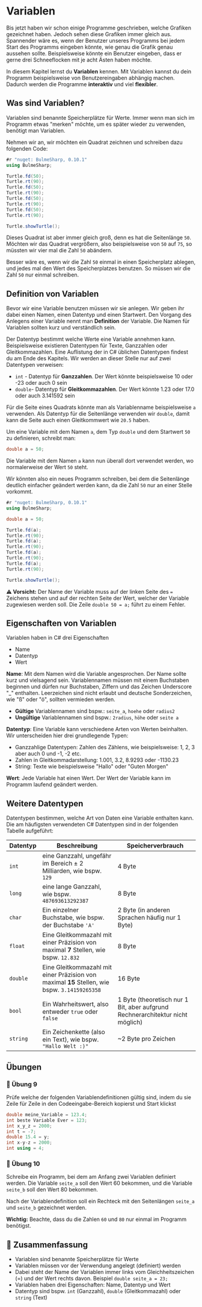 # Variablen 

Bis jetzt haben wir schon einige Programme geschrieben, welche Grafiken gezeichnet haben.
Jedoch sehen diese Grafiken immer gleich aus. 
Spannender wäre es, wenn der Benutzer unseres Programms bei jedem Start
des Programms eingeben könnte, wie genau die Grafik genau aussehen sollte.
Beispielsweise könnte ein Benutzer eingeben,
dass er gerne drei Schneeflocken mit je acht Ästen haben möchte.

In diesem Kapitel lernst du **Variablen** kennen.
Mit Variablen kannst du dein Programm beispielsweise von
Benutzereingaben abhängig machen.
Dadurch werden die Programme **interaktiv** und viel **flexibler**.

## Was sind Variablen?
Variablen sind benannte Speicherplätze für Werte.
Immer wenn man sich im Programm etwas "merken" möchte,
um es später wieder zu verwenden, benötigt man Variablen.

Nehmen wir an, wir möchten ein Quadrat zeichnen und schreiben dazu folgenden Code:

```cs
#r "nuget: BulmeSharp, 0.10.1"
using BulmeSharp;

Turtle.fd(50);
Turtle.rt(90);
Turtle.fd(50);
Turtle.rt(90);
Turtle.fd(50);
Turtle.rt(90);
Turtle.fd(50);
Turtle.rt(90);

Turtle.showTurtle();
```

Dieses Quadrat ist aber immer gleich groß, denn es hat die Seitenlänge `50`.
Möchten wir das Quadrat vergrößern, also beispielsweise von `50` auf `75`,
so müssten wir vier mal die Zahl `50` abändern.

Besser wäre es, wenn wir die Zahl `50` einmal in einen Speicherplatz ablegen,
und jedes mal den Wert des Speicherplatzes benutzen.
So müssen wir die Zahl `50` nur einmal schreiben.

## Definition von Variablen

Bevor wir eine Variable benutzen müssen wir sie anlegen.
Wir geben ihr dabei einen Namen, einen Datentyp und einen Startwert.
Den Vorgang des Anlegens einer Variable nennt man **Definition** der Variable.
Die Namen für Variablen sollten kurz und verständlich sein.

Der Datentyp bestimmt welche Werte eine Variable annehmen kann.
Beispielsweise existieren Datentypen für Texte, Ganzzahlen oder Gleitkommazahlen.
Eine Auflistung der in C# üblichen Datentypen findest du am Ende des Kapitels.
Wir werden an dieser Stelle nur auf zwei Datentypen verweisen:
* `int` - Datentyp für **Ganzzahlen**. Der Wert könnte beispielsweise 10 oder -23 oder auch 0 sein
* `double`- Datentyp für **Gleitkommazahlen**. Der Wert könnte 1.23 oder 17.0 oder auch 3.141592 sein

Für die Seite eines Quadrats könnte man als Variablenname beispielsweise `a` verwenden.
Als Datentyp für die Seitenlänge verwenden wir `double`, damit kann die Seite auch
einen Gleitkommwert wie `20.5` haben.

Um eine Variable mit dem Namen `a`, dem Typ `double` und dem Startwert `50` zu definieren,
schreibt man:

```cs
double a = 50;
```

Die Variable mit dem Namen `a` kann nun überall dort verwendet werden,
wo normalerweise der Wert `50` steht.

Wir könnten also ein neues Programm schreiben,
bei dem die Seitenlänge deutlich einfacher geändert werden kann,
da die Zahl `50` nur an einer Stelle vorkommt.


```cs
#r "nuget: BulmeSharp, 0.10.1"
using BulmeSharp;

double a = 50;

Turtle.fd(a);
Turtle.rt(90);
Turtle.fd(a);
Turtle.rt(90);
Turtle.fd(a);
Turtle.rt(90);
Turtle.fd(a);
Turtle.rt(90);

Turtle.showTurtle();
```

**⚠️ Vorsicht:** Der Name der Variable muss auf der linken Seite des `=` Zeichens stehen
und auf der rechten Seite der Wert, welcher der Variable zugewiesen werden soll.
Die Zeile `double 50 = a;` führt zu einem Fehler.


## Eigenschaften von Variablen

Variablen haben in C# drei Eigenschaften

+ Name
+ Datentyp
+ Wert

**Name**: Mit dem Namen wird die Variable angesprochen.
Der Name sollte kurz und vielsagend sein.
Variablennamen müssen mit einem Buchstaben beginnen und 
dürfen nur Buchstaben, Ziffern und das Zeichen Underscore "_" enthalten.
Leerzeichen sind nicht erlaubt und deutsche Sonderzeichen,
wie "ß" oder "ö", sollten vermieden werden.

+ **Gültige** Variablennamen sind bspw.: `seite_a`, `hoehe` oder `radius2`
+ **Ungültige** Variablennamen sind bspw.: `2radius`, `höhe` oder `seite a`


**Datentyp**: Eine Variable kann verschiedene Arten von Werten beinhalten.
Wir unterscheiden hier drei grundlegende Typen:

+ Ganzzahlige Datentypen: Zahlen des Zählens, wie beispielsweise: 1, 2, 3 aber auch 0 und -1, -2 etc.
+ Zahlen in Gleitkommadarstellung: 1.001, 3.2, 8.9293 oder -1130.23
+ String: Texte wie beispielsweise "Hallo" oder "Guten Morgen"

**Wert**: Jede Variable hat einen Wert. Der Wert der Variable kann
im Programm laufend geändert werden. 

## Weitere Datentypen

Datentypen bestimmen, welche Art von Daten eine Variable enthalten kann.
Die am häufigsten verwendeten C# Datentypen sind in der folgenden Tabelle aufgeführt:

| Datentyp  | Beschreibung |  Speicherverbrauch | 
| ------------- | ------------- | ------------- |
| `int`  | eine Ganzzahl, ungefähr im Bereich ± 2 Milliarden, wie bspw. `129`  | 4 Byte |
| `long`  | eine lange Ganzzahl, wie bspw. `487693613292387`  | 8 Byte |
| `char`  | Ein einzelner Buchstabe, wie bspw. der Buchstabe `'A'`  | 2 Byte (in anderen Sprachen häufig nur 1 Byte)|
| `float`  | Eine Gleitkommazahl mit einer Präzision von maximal **7** Stellen, wie bspw. `12.832`  | 8 Byte |
| `double`  | Eine Gleitkommazahl mit einer Präzision von maximal **15** Stellen, wie bspw. `3.14159265358`  | 16 Byte |
| `bool`  | Ein Wahrheitswert, also entweder `true` oder `false`  | 1 Byte (theoretisch nur 1 Bit, aber aufgrund Rechnerarchitektur nicht möglich) |
| `string`  | Ein Zeichenkette (also ein Text), wie bspw. `"Hallo Welt :)"`  | ~2 Byte pro Zeichen |

## Übungen

### 📝 Übung 9
Prüfe welche der folgenden Variablendefinitionen gültig sind,
indem du sie Zeile für Zeile in den Codeeingabe-Bereich kopierst und Start klickst

```c#
double meine_Variable = 123.4;
int beste Variable Ever = 123;
int x_y_z = 2000;
int t = -7;
double 15.4 = y;
int x-y-z = 2000;
int using = 4;
```

### 📝 Übung 10

Schreibe ein Programm, bei dem am Anfang zwei Variablen definiert werden.
Die Variable `seite_a` soll den Wert 60 bekommen, und die Variable `seite_b`
soll den Wert 80 bekommen.

Nach der Variablendefinition soll ein Rechteck mit den Seitenlängen
`seite_a` und `seite_b` gezeichnet werden.

**Wichtig:** Beachte, dass du die Zahlen `60` und `80` nur einmal im Programm benötigst. 



## 🧭 Zusammenfassung

+ Variablen sind benannte Speicherplätze für Werte
+ Variablen müssen vor der Verwendung angelegt (definiert) werden
+ Dabei steht der Name der Variablen immer links vom Gleichheitszeichen (=) und der Wert rechts davon. Beispiel `double seite_a = 23;`
+ Variablen haben drei Eigenschaften: Name, Datentyp und Wert
+ Datentyp sind bspw. `int` (Ganzzahl), `double` (Gleitkommazahl) oder `string` (Text)




























